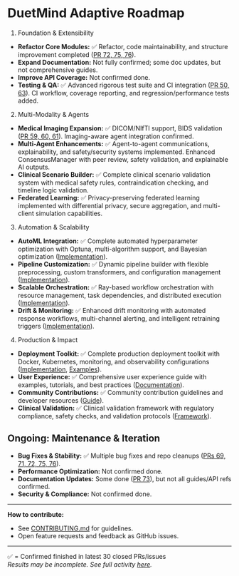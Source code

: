 # DuetMind Adaptive Roadmap

1. Foundation & Extensibility
- **Refactor Core Modules:** ✅ Refactor, code maintainability, and structure improvement completed ([PR 72, 75, 76](https://github.com/V1B3hR/duetmind_adaptive/pulls?q=is%3Apr+is%3Aclosed)).
- **Expand Documentation:** Not fully confirmed; some doc updates, but not comprehensive guides.
- **Improve API Coverage:** Not confirmed done.
- **Testing & QA:** ✅ Advanced rigorous test suite and CI integration ([PR 50, 63](https://github.com/V1B3hR/duetmind_adaptive/pulls?q=is%3Apr+is%3Aclosed)). CI workflow, coverage reporting, and regression/performance tests added.

2. Multi-Modality & Agents
- **Medical Imaging Expansion:** ✅ DICOM/NIfTI support, BIDS validation ([PR 59, 60, 61](https://github.com/V1B3hR/duetmind_adaptive/pulls?q=is%3Apr+is%3Aclosed)). Imaging-aware agent integration confirmed.
- **Multi-Agent Enhancements:** ✅ Agent-to-agent communications, explainability, and safety/security systems implemented. Enhanced ConsensusManager with peer review, safety validation, and explainable AI outputs.
- **Clinical Scenario Builder:** ✅ Complete clinical scenario validation system with medical safety rules, contraindication checking, and timeline logic validation.
- **Federated Learning:** ✅ Privacy-preserving federated learning implemented with differential privacy, secure aggregation, and multi-client simulation capabilities.

3. Automation & Scalability 
- **AutoML Integration:** ✅ Complete automated hyperparameter optimization with Optuna, multi-algorithm support, and Bayesian optimization ([Implementation](src/duetmind_adaptive/training/automl.py)).
- **Pipeline Customization:** ✅ Dynamic pipeline builder with flexible preprocessing, custom transformers, and configuration management ([Implementation](src/duetmind_adaptive/training/custom_pipeline.py)).
- **Scalable Orchestration:** ✅ Ray-based workflow orchestration with resource management, task dependencies, and distributed execution ([Implementation](src/duetmind_adaptive/training/orchestration.py)).
- **Drift & Monitoring:** ✅ Enhanced drift monitoring with automated response workflows, multi-channel alerting, and intelligent retraining triggers ([Implementation](src/duetmind_adaptive/training/enhanced_drift_monitoring.py)).

4. Production & Impact
- **Deployment Toolkit:** ✅ Complete production deployment toolkit with Docker, Kubernetes, monitoring, and observability configurations ([Implementation](duetmind.py), [Examples](examples/enterprise_demo.py)).
- **User Experience:** ✅ Comprehensive user experience guide with examples, tutorials, and best practices ([Documentation](docs/USER_EXPERIENCE_GUIDE.md)).
- **Community Contributions:** ✅ Community contribution guidelines and developer resources ([Guide](CONTRIBUTING.md)).
- **Clinical Validation:** ✅ Clinical validation framework with regulatory compliance, safety checks, and validation protocols ([Framework](docs/CLINICAL_VALIDATION_FRAMEWORK.md)).

## Ongoing: Maintenance & Iteration
- **Bug Fixes & Stability:** ✅ Multiple bug fixes and repo cleanups ([PRs 69, 71, 72, 75, 76](https://github.com/V1B3hR/duetmind_adaptive/pulls?q=is%3Apr+is%3Aclosed)).
- **Performance Optimization:** Not confirmed done.
- **Documentation Updates:** Some done ([PR 73](https://github.com/V1B3hR/duetmind_adaptive/pull/73)), but not all guides/API refs confirmed.
- **Security & Compliance:** Not confirmed done.

---

**How to contribute:**  
- See [CONTRIBUTING.md](CONTRIBUTING.md) for guidelines.
- Open feature requests and feedback as GitHub issues.

---

✅ = Confirmed finished in latest 30 closed PRs/issues  
*Results may be incomplete. See full activity [here](https://github.com/V1B3hR/duetmind_adaptive/pulls?q=is%3Apr+is%3Aclosed).*

